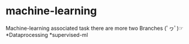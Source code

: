 # machine-learning
Machine-learning associated  task
there are more two Branches (ﾟヮﾟ)☞
*Dataprocessing
*supervised-ml
